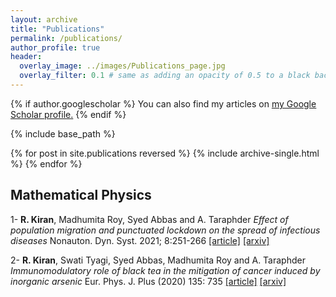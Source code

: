```yaml
---
layout: archive
title: "Publications"
permalink: /publications/
author_profile: true
header:
  overlay_image: ../images/Publications_page.jpg
  overlay_filter: 0.1 # same as adding an opacity of 0.5 to a black background
---
```


{% if author.googlescholar %}
  You can also find my articles on <u><a href="{{author.googlescholar}}">my Google Scholar profile</a>.</u>
{% endif %}

{% include base_path %}

{% for post in site.publications reversed %}
  {% include archive-single.html %}
{% endfor %}



## Mathematical Physics

1- **R. Kiran**, Madhumita Roy, Syed Abbas and A. Taraphder 
  _Effect of population migration and punctuated lockdown on the spread of infectious diseases_
  Nonauton. Dyn. Syst. 2021; 8:251-266 [[article]](https://www.degruyter.com/document/doi/10.1515/msds-2020-0137/html)
  [[arxiv]](https://arxiv.org/abs/2006.15010)  
  

 2- **R. Kiran**, Swati Tyagi, Syed Abbas, Madhumita Roy and A. Taraphder 
  _Immunomodulatory role of black tea in the mitigation of cancer induced by inorganic arsenic_
  Eur. Phys. J. Plus (2020) 135: 735 [[article]](https://link.springer.com/article/10.1140%2Fepjp%2Fs13360-020-00766-1)
  [[arxiv]](https://arxiv.org/abs/2005.13489)   
